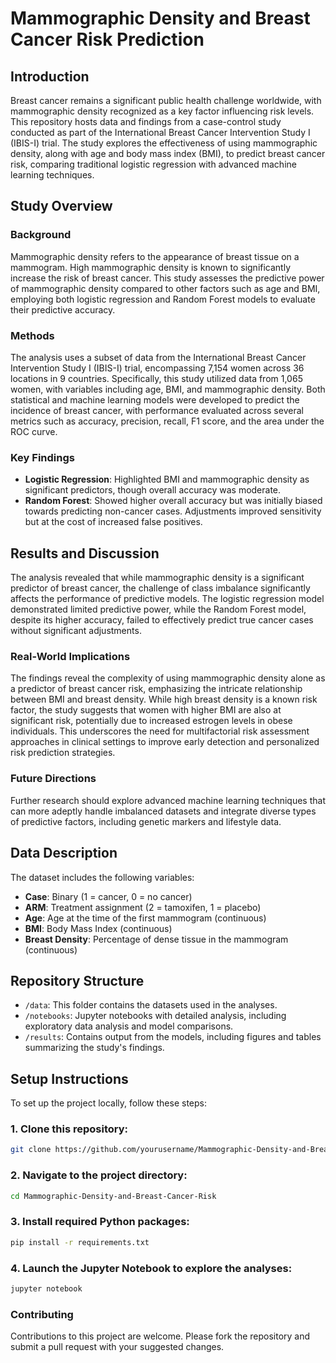# Mammographic Density and Breast Cancer Risk Prediction

## Introduction
Breast cancer remains a significant public health challenge worldwide, with mammographic density recognized as a key factor influencing risk levels. This repository hosts data and findings from a case-control study conducted as part of the International Breast Cancer Intervention Study I (IBIS-I) trial. The study explores the effectiveness of using mammographic density, along with age and body mass index (BMI), to predict breast cancer risk, comparing traditional logistic regression with advanced machine learning techniques.

## Study Overview

### Background
Mammographic density refers to the appearance of breast tissue on a mammogram. High mammographic density is known to significantly increase the risk of breast cancer. This study assesses the predictive power of mammographic density compared to other factors such as age and BMI, employing both logistic regression and Random Forest models to evaluate their predictive accuracy.

### Methods
The analysis uses a subset of data from the International Breast Cancer Intervention Study I (IBIS-I) trial, encompassing 7,154 women across 36 locations in 9 countries. Specifically, this study utilized data from 1,065 women, with variables including age, BMI, and mammographic density. Both statistical and machine learning models were developed to predict the incidence of breast cancer, with performance evaluated across several metrics such as accuracy, precision, recall, F1 score, and the area under the ROC curve.

### Key Findings
- **Logistic Regression**: Highlighted BMI and mammographic density as significant predictors, though overall accuracy was moderate.
- **Random Forest**: Showed higher overall accuracy but was initially biased towards predicting non-cancer cases. Adjustments improved sensitivity but at the cost of increased false positives.

## Results and Discussion
The analysis revealed that while mammographic density is a significant predictor of breast cancer, the challenge of class imbalance significantly affects the performance of predictive models. The logistic regression model demonstrated limited predictive power, while the Random Forest model, despite its higher accuracy, failed to effectively predict true cancer cases without significant adjustments.

### Real-World Implications
The findings reveal the complexity of using mammographic density alone as a predictor of breast cancer risk, emphasizing the intricate relationship between BMI and breast density. While high breast density is a known risk factor, the study suggests that women with higher BMI are also at significant risk, potentially due to increased estrogen levels in obese individuals. This underscores the need for multifactorial risk assessment approaches in clinical settings to improve early detection and personalized risk prediction strategies.

### Future Directions
Further research should explore advanced machine learning techniques that can more adeptly handle imbalanced datasets and integrate diverse types of predictive factors, including genetic markers and lifestyle data.


## Data Description

The dataset includes the following variables:
- **Case**: Binary (1 = cancer, 0 = no cancer)
- **ARM**: Treatment assignment (2 = tamoxifen, 1 = placebo)
- **Age**: Age at the time of the first mammogram (continuous)
- **BMI**: Body Mass Index (continuous)
- **Breast Density**: Percentage of dense tissue in the mammogram (continuous)

## Repository Structure

- `/data`: This folder contains the datasets used in the analyses.
- `/notebooks`: Jupyter notebooks with detailed analysis, including exploratory data analysis and model comparisons.
- `/results`: Contains output from the models, including figures and tables summarizing the study's findings.

## Setup Instructions

To set up the project locally, follow these steps:

### 1. Clone this repository:
   ```bash
   git clone https://github.com/yourusername/Mammographic-Density-and-Breast-Cancer-Risk.git
```

### 2. Navigate to the project directory:
```bash
cd Mammographic-Density-and-Breast-Cancer-Risk
```

### 3. Install required Python packages:
```bash
pip install -r requirements.txt
```

### 4. Launch the Jupyter Notebook to explore the analyses:
```bash
jupyter notebook
```

### Contributing
Contributions to this project are welcome. Please fork the repository and submit a pull request with your suggested changes.
